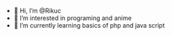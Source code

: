 - 👋 Hi, I’m @Rikuc
- 👀 I’m interested in programing and anime
- 🌱 I’m currently learning basics of php and java script 


<!---
Rikucs/Rikucs is a ✨ special ✨ repository because its `README.md` (this file) appears on your GitHub profile.
You can click the Preview link to take a look at your changes.
--->
